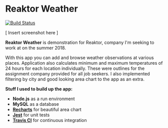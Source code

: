 # Reaktor Weather
[![Build Status](https://travis-ci.org/petja/reaktor-weather.svg?branch=master)](https://travis-ci.org/petja/reaktor-weather)

[ Insert screenshot here ]

**Reaktor Weather** is demonstration for Reaktor, company I'm seeking to work at on the summer 2018.

With this app you can add and browse weather observations at various places. Application also calculates minimum and maximum temperatures of 24 hours for each location individually. These were outlines for the assignment company provided for all job seekers. I also implemented filtering by city and good looking area chart to the app as an extra.

**Stuff I used to build up the app:**

* **Node.js** as a run environment
* **MySQL** as a database
* **[Recharts](http://recharts.org)** for beautiful area chart
* **[Jest](https://facebook.github.io/jest/)** for unit tests
* **[Travis CI](https://travis-ci.org/petja/reaktor-weather)** for continuous integration
